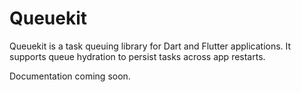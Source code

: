 # Queuekit

Queuekit is a task queuing library for Dart and Flutter applications. It supports queue hydration to persist tasks across app restarts.

Documentation coming soon.
